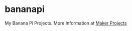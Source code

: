 # bananapi

My Banana Pi Projects. More Information at 
<a href="http://kingofprotons.blogspot.com">Maker Projects</a>

